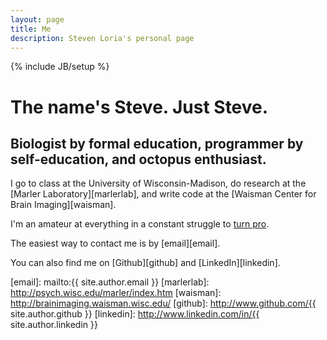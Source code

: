 ```yaml
---
layout: page
title: Me
description: Steven Loria's personal page
---
```

{% include JB/setup %}

# The name's Steve. Just Steve.

## Biologist by formal education, programmer by self-education, and  octopus enthusiast.

I go to class at the University of Wisconsin-Madison, do research at the [Marler Laboratory][marlerlab], and write code at the [Waisman Center for Brain Imaging][waisman].

I'm an amateur at everything in a constant struggle to [turn pro](/a-professional-reinvents-himself).

The easiest way to contact me is by [email][email].

You can also find me on [Github][github] and [LinkedIn][linkedin].


[email]: mailto:{{ site.author.email }}
[marlerlab]: http://psych.wisc.edu/marler/index.htm
[waisman]: http://brainimaging.waisman.wisc.edu/
[github]: http://www.github.com/{{ site.author.github }}
[linkedin]: http://www.linkedin.com/in/{{ site.author.linkedin }}
